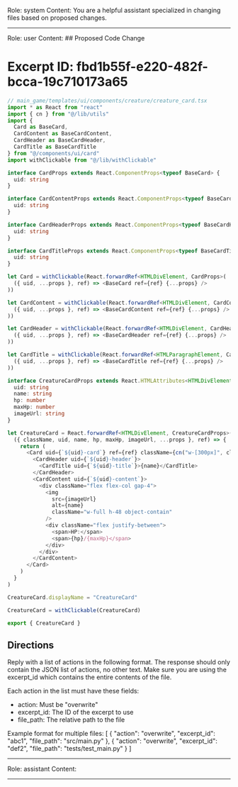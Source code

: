 Role: system
Content: You are a helpful assistant specialized in changing files based on proposed changes.
__________________
Role: user
Content: ## Proposed Code Change
# Excerpt ID: fbd1b55f-e220-482f-bcca-19c710173a65
```typescript
// main_game/templates/ui/components/creature/creature_card.tsx
import * as React from "react"
import { cn } from "@/lib/utils"
import { 
  Card as BaseCard, 
  CardContent as BaseCardContent, 
  CardHeader as BaseCardHeader, 
  CardTitle as BaseCardTitle 
} from "@/components/ui/card"
import withClickable from "@/lib/withClickable"

interface CardProps extends React.ComponentProps<typeof BaseCard> {
  uid: string
}

interface CardContentProps extends React.ComponentProps<typeof BaseCardContent> {
  uid: string
}

interface CardHeaderProps extends React.ComponentProps<typeof BaseCardHeader> {
  uid: string
}

interface CardTitleProps extends React.ComponentProps<typeof BaseCardTitle> {
  uid: string
}

let Card = withClickable(React.forwardRef<HTMLDivElement, CardProps>(
  ({ uid, ...props }, ref) => <BaseCard ref={ref} {...props} />
))

let CardContent = withClickable(React.forwardRef<HTMLDivElement, CardContentProps>(
  ({ uid, ...props }, ref) => <BaseCardContent ref={ref} {...props} />
))

let CardHeader = withClickable(React.forwardRef<HTMLDivElement, CardHeaderProps>(
  ({ uid, ...props }, ref) => <BaseCardHeader ref={ref} {...props} />
))

let CardTitle = withClickable(React.forwardRef<HTMLParagraphElement, CardTitleProps>(
  ({ uid, ...props }, ref) => <BaseCardTitle ref={ref} {...props} />
))

interface CreatureCardProps extends React.HTMLAttributes<HTMLDivElement> {
  uid: string
  name: string
  hp: number
  maxHp: number
  imageUrl: string
}

let CreatureCard = React.forwardRef<HTMLDivElement, CreatureCardProps>(
  ({ className, uid, name, hp, maxHp, imageUrl, ...props }, ref) => {
    return (
      <Card uid={`${uid}-card`} ref={ref} className={cn("w-[300px]", className)} {...props}>
        <CardHeader uid={`${uid}-header`}>
          <CardTitle uid={`${uid}-title`}>{name}</CardTitle>
        </CardHeader>
        <CardContent uid={`${uid}-content`}>
          <div className="flex flex-col gap-4">
            <img 
              src={imageUrl}
              alt={name}
              className="w-full h-48 object-contain"
            />
            <div className="flex justify-between">
              <span>HP:</span>
              <span>{hp}/{maxHp}</span>
            </div>
          </div>
        </CardContent>
      </Card>
    )
  }
)

CreatureCard.displayName = "CreatureCard"

CreatureCard = withClickable(CreatureCard)

export { CreatureCard }
```

## Directions
Reply with a list of actions in the following format. The response should only contain the JSON list of actions, no other text.
Make sure you are using the excerpt_id which contains the entire contents of the file.

Each action in the list must have these fields:
- action: Must be "overwrite"
- excerpt_id: The ID of the excerpt to use
- file_path: The relative path to the file

Example format for multiple files:
[
    {
        "action": "overwrite",
        "excerpt_id": "abc1",
        "file_path": "src/main.py"
    },
    {
        "action": "overwrite",
        "excerpt_id": "def2",
        "file_path": "tests/test_main.py"
    }
]
__________________
Role: assistant
Content: 
__________________
